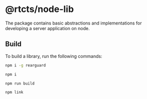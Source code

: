 # @rtcts/node-lib

The package contains basic abstractions and implementations for developing a server application on node.

## Build

To build a library, run the following commands:

```sh
npm i -g rearguard

npm i

npm run build

npm link
```
